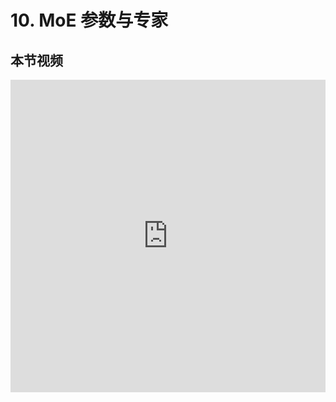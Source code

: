 <!--Copyright © ZOMI 适用于[License](https://github.com/Infrasys-AI/AIInfra)版权许可-->

# 10. MoE 参数与专家

## 本节视频

<html>
<iframe src="https://player.bilibili.com/player.html?isOutside=true&aid=114115938881668&bvid=BV1UERNYqEwU&cid=28726726639&p=1&as_wide=1&high_quality=1&danmaku=0&t=30&autoplay=0" width="100%" height="500" scrolling="no" border="0" frameborder="no" framespacing="0" allowfullscreen="true"> </iframe>
</html>
